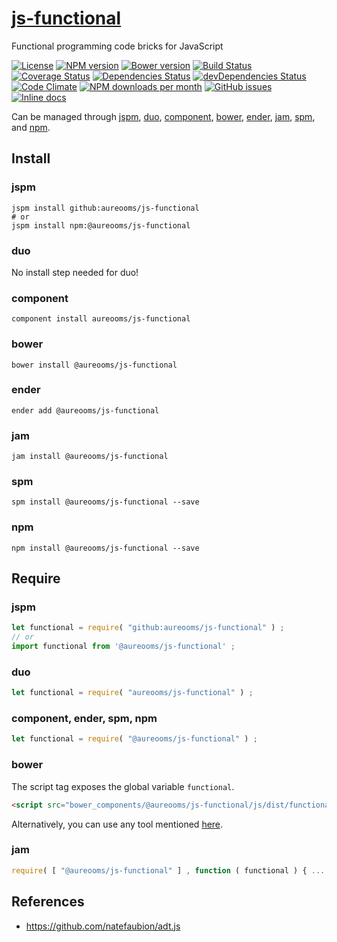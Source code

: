 [js-functional](http://make-github-pseudonymous-again.github.io/js-functional)
==

Functional programming code bricks for JavaScript

[![License](https://img.shields.io/github/license/aureooms/js-functional.svg?style=flat)](https://raw.githubusercontent.com/aureooms/js-functional/master/LICENSE)
[![NPM version](https://img.shields.io/npm/v/@aureooms/js-functional.svg?style=flat)](https://www.npmjs.org/package/@aureooms/js-functional)
[![Bower version](https://img.shields.io/bower/v/@aureooms/js-functional.svg?style=flat)](http://bower.io/search/?q=@aureooms/js-functional)
[![Build Status](https://img.shields.io/travis/aureooms/js-functional.svg?style=flat)](https://travis-ci.org/aureooms/js-functional)
[![Coverage Status](https://img.shields.io/coveralls/aureooms/js-functional.svg?style=flat)](https://coveralls.io/r/aureooms/js-functional)
[![Dependencies Status](https://img.shields.io/david/aureooms/js-functional.svg?style=flat)](https://david-dm.org/aureooms/js-functional#info=dependencies)
[![devDependencies Status](https://img.shields.io/david/dev/aureooms/js-functional.svg?style=flat)](https://david-dm.org/aureooms/js-functional#info=devDependencies)
[![Code Climate](https://img.shields.io/codeclimate/github/aureooms/js-functional.svg?style=flat)](https://codeclimate.com/github/aureooms/js-functional)
[![NPM downloads per month](https://img.shields.io/npm/dm/@aureooms/js-functional.svg?style=flat)](https://www.npmjs.org/package/@aureooms/js-functional)
[![GitHub issues](https://img.shields.io/github/issues/aureooms/js-functional.svg?style=flat)](https://github.com/aureooms/js-functional/issues)
[![Inline docs](http://inch-ci.org/github/aureooms/js-functional.svg?branch=master&style=shields)](http://inch-ci.org/github/aureooms/js-functional)

Can be managed through [jspm](https://github.com/jspm/jspm-cli),
[duo](https://github.com/duojs/duo),
[component](https://github.com/componentjs/component),
[bower](https://github.com/bower/bower),
[ender](https://github.com/ender-js/Ender),
[jam](https://github.com/caolan/jam),
[spm](https://github.com/spmjs/spm),
and [npm](https://github.com/npm/npm).

## Install

### jspm
```terminal
jspm install github:aureooms/js-functional
# or
jspm install npm:@aureooms/js-functional
```
### duo
No install step needed for duo!

### component
```terminal
component install aureooms/js-functional
```

### bower
```terminal
bower install @aureooms/js-functional
```

### ender
```terminal
ender add @aureooms/js-functional
```

### jam
```terminal
jam install @aureooms/js-functional
```

### spm
```terminal
spm install @aureooms/js-functional --save
```

### npm
```terminal
npm install @aureooms/js-functional --save
```

## Require
### jspm
```js
let functional = require( "github:aureooms/js-functional" ) ;
// or
import functional from '@aureooms/js-functional' ;
```
### duo
```js
let functional = require( "aureooms/js-functional" ) ;
```

### component, ender, spm, npm
```js
let functional = require( "@aureooms/js-functional" ) ;
```

### bower
The script tag exposes the global variable `functional`.
```html
<script src="bower_components/@aureooms/js-functional/js/dist/functional.min.js"></script>
```
Alternatively, you can use any tool mentioned [here](http://bower.io/docs/tools/).

### jam
```js
require( [ "@aureooms/js-functional" ] , function ( functional ) { ... } ) ;
```

## References

  - https://github.com/natefaubion/adt.js
